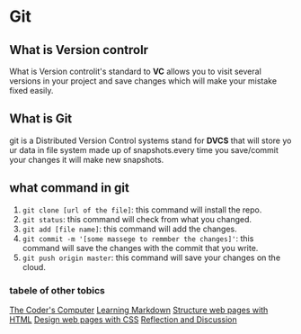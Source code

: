 #               Git

## What is Version controlr

What is Version controlit's standard to **VC** allows you to visit several versions in your project and save changes which will make your mistake fixed easily.

## What is Git

git is a Distributed Version Control systems stand for **DVCS** that will store your data in file system made up of snapshots.every time you save/commit your changes it will make new snapshots.

## what command in git 

1. `git clone [url of the file]`: this command will install the repo.
2. `git status`: this command will check from what you changed.
3. `git add [file name]`: this command will add the changes.
4. `git commit -m '[some massege to remmber the changes]'`: this command will save the changes with the commit that you write.
5. `git push origin master`: this command will save your changes on the cloud.

### tabele of other tobics

[The Coder's Computer](https://yazanalaiwah.github.io/learning-journal/README2)
[Learning Markdown](https://yazanalaiwah.github.io/learning-journal/)
[Structure web pages with HTML](https://yazanalaiwah.github.io/learning-journal/html)
[Design web pages with CSS](https://yazanalaiwah.github.io/learning-journal/css)
[Reflection and Discussion](https://yazanalaiwah.github.io/learning-journal/javascript)


